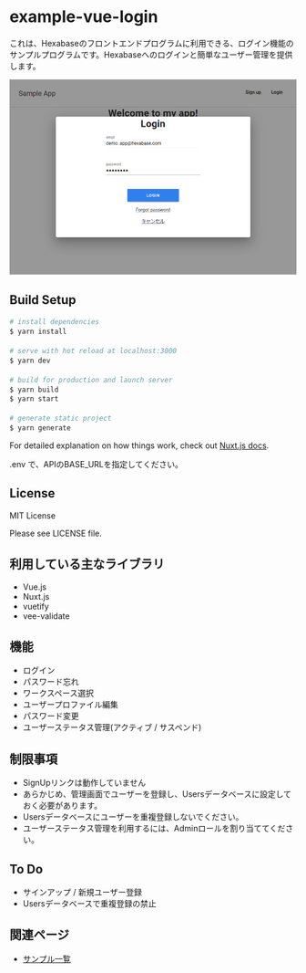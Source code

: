 # example-vue-login

これは、Hexabaseのフロントエンドプログラムに利用できる、ログイン機能のサンプルプログラムです。Hexabaseへのログインと簡単なユーザー管理を提供します。

![login_baseic_app](screenshot.png)

## Build Setup

```bash
# install dependencies
$ yarn install

# serve with hot reload at localhost:3000
$ yarn dev

# build for production and launch server
$ yarn build
$ yarn start

# generate static project
$ yarn generate
```

For detailed explanation on how things work, check out [Nuxt.js docs](https://nuxtjs.org).

.env で、APIのBASE_URLを指定してください。


## License

MIT License

Please see LICENSE file.

## 利用している主なライブラリ

- Vue.js
- Nuxt.js
- vuetify
- vee-validate

## 機能

- ログイン
- パスワード忘れ
- ワークスペース選択
- ユーザープロファイル編集
- パスワード変更
- ユーザーステータス管理(アクティブ / サスペンド)

## 制限事項

- SignUpリンクは動作していません
- あらかじめ、管理画面でユーザーを登録し、Usersデータベースに設定しておく必要があります。
- Usersデータベースにユーザーを重複登録しないでください。
- ユーザーステータス管理を利用するには、Adminロールを割り当ててください。

## To Do

- サインアップ / 新規ユーザー登録
- Usersデータベースで重複登録の禁止

## 関連ページ

- [サンプル一覧](https://devdoc.hexabase.com/docs/example/)